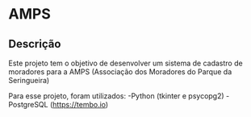 # AMPS

## Descrição

Este projeto tem o objetivo de desenvolver um sistema de cadastro de moradores para a AMPS (Associação dos Moradores do Parque da Seringueira)

Para esse projeto, foram utilizados:
	-Python (tkinter e psycopg2)
	-PostgreSQL (https://tembo.io)
